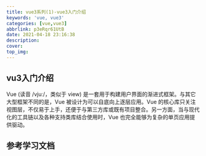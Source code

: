 ```yaml
---
title: vue3系列(1)-vue3入门介绍
keywords: 'vue, vue3'
categories: [vue,vue3]
abbrlink: p3eRqr61UtB
date: 2021-04-18 23:16:38
description:
cover:
top_img:
---
```


## vu3入门介绍

Vue (读音 /vjuː/，类似于 view) 是一套用于构建用户界面的渐进式框架。与其它大型框架不同的是，Vue 被设计为可以自底向上逐层应用。Vue 的核心库只关注视图层，不仅易于上手，还便于与第三方库或既有项目整合。另一方面，当与现代化的工具链以及各种支持类库结合使用时，Vue 也完全能够为复杂的单页应用提供驱动。






## 参考学习文档

[](https://www.vue3js.cn/docs/zh/)